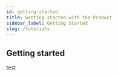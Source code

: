 ```yaml
---
id: getting-started
title: Getting started with the Product
sidebar_label: Getting Started
slug: /tutorials
---
```


## Getting started
test